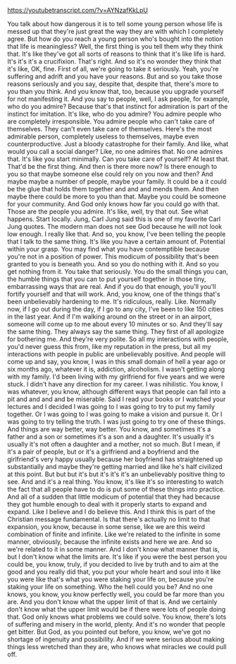 https://youtubetranscript.com/?v=AYNzafKkLpU

 You talk about how dangerous it is to tell some young person whose life is messed up that they're just great the way they are with which I completely agree. But how do you reach a young person who's bought into the notion that life is meaningless? Well, the first thing is you tell them why they think that. It's like they've got all sorts of reasons to think that it's like life is hard. It's it's it's a crucifixion. That's right. And so it's no wonder they think that it's like, OK, fine. First of all, we're going to take it seriously. Yeah, you're suffering and adrift and you have your reasons. But and so you take those reasons seriously and you say, despite that, despite that, there's more to you than you think. And you know that, too, because you upgrade yourself for not manifesting it. And you say to people, well, I ask people, for example, who do you admire? Because that's that instinct for admiration is part of the instinct for imitation. It's like, who do you admire? You admire people who are completely irresponsible. You admire people who can't take care of themselves. They can't even take care of themselves. Here's the most admirable person, completely useless to themselves, maybe even counterproductive. Just a bloody catastrophe for their family. And like, what would you call a social danger? Like, no one admires that. No one admires that. It's like you start minimally. Can you take care of yourself? At least that. That'd be the first thing. And then is there more now? Is there enough to you so that maybe someone else could rely on you now and then? And maybe maybe a number of people, maybe your family. It could be a it could be the glue that holds them together and and and mends them. And then maybe there could be more to you than that. Maybe you could be someone for your community. And God only knows how far you could go with that. Those are the people you admire. It's like, well, try that out. See what happens. Start locally. Jung, Carl Jung said this is one of my favorite Carl Jung quotes. The modern man does not see God because he will not look low enough. I really like that. And so, you know, I've been telling the people that I talk to the same thing. It's like you have a certain amount of. Potential within your grasp. You may find what you have contemptible because you're not in a position of power. This modicum of possibility that's been granted to you is beneath you. And so you do nothing with it. And so you get nothing from it. You take that seriously. You do the small things you can, the humble things that you can to put yourself together in those tiny, embarrassing ways that are real. And if you do that enough, you'll you'll fortify yourself and that will work. And, you know, one of the things that's been unbelievably hardening to me. It's ridiculous, really. Like. Normally now, if I go out during the day, if I go to any city, I've been to like 150 cities in the last year. And if I'm walking around on the street or in an airport, someone will come up to me about every 10 minutes or so. And they'll say the same thing. They always say the same thing. They first of all apologize for bothering me. And they're very polite. So all my interactions with people, you'd never guess this from, like my reputation in the press, but all my interactions with people in public are unbelievably positive. And people will come up and say, you know, I was in this small domain of hell a year ago or six months ago, whatever it is, addiction, alcoholism. I wasn't getting along with my family. I'd been living with my girlfriend for five years and we were stuck. I didn't have any direction for my career. I was nihilistic. You know, I was whatever, you know, although different ways that people can fall into a pit and and and and be miserable. Said I read your books or I watched your lectures and I decided I was going to I was going to try to put my family together. Or I was going to I was going to make a vision and pursue it. Or I was going to try telling the truth. I was just going to try one of these things. And things are way better, way better. You know, and sometimes it's a father and a son or sometimes it's a son and a daughter. It's usually it's usually it's not often a daughter and a mother, not so much. But I mean, if it's a pair of people, but or it's a girlfriend and a boyfriend and the girlfriend's very happy usually because her boyfriend has straightened up substantially and maybe they're getting married and like he's half civilized at this point. But but but it's but it's it's it's an unbelievably positive thing to see. And and it's a real thing. You know, it's like it's so interesting to watch the fact that all people have to do is put some of these things into practice. And all of a sudden that little modicum of potential that they had because they got humble enough to deal with it properly starts to expand and expand. Like I believe and I do believe this. And I think this is part of the Christian message fundamental. Is that there's actually no limit to that expansion, you know, because in some sense, like we are this weird combination of finite and infinite. Like we're related to the infinite in some manner, obviously, because the infinite exists and here we are. And so we're related to it in some manner. And I don't know what manner that is, but I don't know what the limits are. It's like if you were the best person you could be, you know, truly, if you decided to live by truth and to aim at the good and you really did that, you put your whole heart and soul into it like you were like that's what you were staking your life on, because you're staking your life on something. Who the hell could you be? And no one knows, you know, you know perfectly well, you could be far more than you are. And you don't know what the upper limit of that is. And we certainly don't know what the upper limit would be if there were lots of people doing that. God only knows what problems we could solve. You know, there's lots of suffering and misery in the world, plenty. And it's no wonder that people get bitter. But God, as you pointed out before, you know, we've got no shortage of ingenuity and possibility. And if we were serious about making things less wretched than they are, who knows what miracles we could pull off.